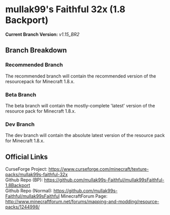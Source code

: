 # mullak99's Faithful 32x (1.8 Backport)

**Current Branch Version:** _v1.15_BR2_  

## Branch Breakdown

### Recommended Branch

The recommended branch will contain the recommended version of the resourcepack for Minecraft 1.8.x.

### Beta Branch

The beta branch will contain the mostly-complete 'latest' version of the resource pack for Minecraft 1.8.x.

### Dev Branch

The dev branch will contain the absolute latest version of the resource pack for Minecraft 1.8.x.

## Official Links

CurseForge Project: https://www.curseforge.com/minecraft/texture-packs/mullak99s-faithful-32x  
Github Repo (BP): https://github.com/mullak99s-Faithful/mullak99sFaithful-1.8Backport  
Github Repo (Normal): https://github.com/mullak99s-Faithful/mullak99sFaithful
MinecraftForum Page: http://www.minecraftforum.net/forums/mapping-and-modding/resource-packs/1244998/  
